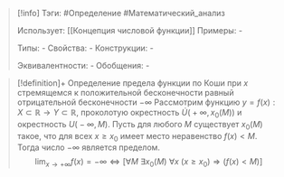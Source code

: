 > [!info]
> Тэги: #Определение #Математический_анализ   
> 
> Использует: [[Концепция числовой функции]]
> Примеры: *-*
> 
> Типы: *-*
> Свойства: *-*
> Конструкции: *-*
> 
> Эквивалентности: *-*
> Обобщения: *-*

> [!definition]+ Определение предела функции по Коши при $x$ стремящемся к положительной бесконечности равный отрицательной бесконечности $-\infty$
> Рассмотрим функцию $y=f(x):X \subset \mathbb{R}\rightarrow Y \subset \mathbb{R}$, проколотую окрестность $\dot U\big(+\infty, x_0(M)\big)$ и окрестность $U\big(-\infty, M\big)$. Пусть для любого $M$ существует $x_0(M)$ такое, что для всех $x \geq x_0$ имеет место неравенство $f(x) < M$. Тогда число $-\infty$ является пределом. 
> $$\lim_{x \to +\infty} f(x) = - \infty \Leftrightarrow \Big[\forall M ~ \exists x_0(M) ~ \forall x ~ \big(x \geq x_0\big) \Rightarrow \big(f(x) < M\big)\Big]$$